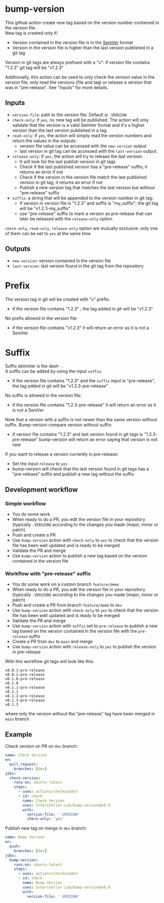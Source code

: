 # bump-version
This github action create new tag based on the version number contained in the version file.  
New tag is created only if:
- Version contained in the version file is in the [SemVer](https://semver.org/) format
- Version in the version file is higher than the last version published in a git tag

Version in git tags are always prefixed with a "v": if version file contains "1.2.3" git tag will be "v1.2.3"

Additionally, this action can be used to only check the version value in the version file; 
only read the versions (file and tag) or release a version that was in "pre-release". See "Inputs" for more details.

## Inputs
- `version-file`: path to the version file. Default is `.VERSION`
- `check-only`: if `yes`, no new tag will be published. The action will only validate that 
the version is a valid SemVer format and it's a higher version than the last version published in a tag.
- `read-only`: if `yes`, the action will simply read the version numbers and return the values in the outputs:
  - version file value can be accessed with the `new-version` output
  - last version in git tag can be accessed with the `last-version` output.
- `release-only`: if `yes`, the action will try to release the last version: 
  - It will look for the last publish version in git tags
  - Check if the last published version has a "pre-release" suffix; it returns an error if not
  - Check if the version in the version file match the last published version in git tag; it returns an error if not
  - Publish a new version tag that matches the last version but without "pre-release" suffix
- `suffix`: a string that will be appended to the version number in git tag:
  - if version in version file is "1.2.3" and suffix is "my_suffix"; the git tag will be "v1.2.3-my_suffix" 
  - use "pre-release" suffix to mark a version as pre-release that can later be released with the `release-only` option

`check-only`, `read-only`, `release-only` option are mutually exclusive: only one of them can be set to `yes` at the same time

## Outputs
- `new-version`: version contained in the version file
- `last-version`: last version found in the git tag from the repository

# Prefix
The version tag in git will be created with "v" prefix:
- if the version file contains "1.2.3" ; the tag added in git will be "v1.2.3"  

No prefix allowed in the version file:
- if the version file contains "v1.2.3" it will return an error as it is not a SemVer

# Suffix
Suffix delimiter is the dash `-`.  
A suffix can be added by using the input `suffix`:
- if the version file contains "1.2.3" and the `suffix` input is "pre-release", 
the tag added in git will be "v1.2.3-pre-release"  

No suffix is allowed in the version file:
- if the version file contains "1.2.3-pre-release" it will return an error as it is not a SemVer

Note that a version with a suffix is not newer than the same version without suffix. Bump-version compare version without suffix:
- if version file contains "1.2.3" and last version found in git tags is "1.2.3-pre-release" bump-version will return an error saying that version is not new

If you want to release a version currently in pre-release:
- Set the input `release` to `yes`
- bump-version will check that the last version found in git tags has a "pre-release" suffix and publish a new tag without the suffix

## Development workflow
### Simple workflow
- You do some work
- When ready to do a PR, you edit the version file in your repository (typically `.VERSION`) according to
  the changes you made (major, minor or patch)
- Push and create a PR
- Use `bump-version` action with `check-only` to `yes` to check that the version file has been well updated and is
  ready to be merged
- Validate the PR and merge
- Use `bump-version` action to publish a new tag based on the version contained in the version file
### Workflow with "pre-release" suffix
- You do some work on a custom branch `feature/demo`
- When ready to do a PR, you edit the version file in your repository (typically `.VERSION`) according to
  the changes you made (major, minor or patch)
- Push and create a PR from branch `feature/demo` to `dev`
- Use `bump-version` action with `check-only` to `yes` to check that the version file has been well updated and is
  ready to be merged
- Validate the PR and merge
- Use `bump-version` action with `suffix` set to `pre-release` to publish a new tag based
on the version contained in the version file with the `pre-release` suffix
- Create a PR from `dev` to `main` and merge
- Use `bump-version` action with `release-only` to `yes` to publish the version in pre-release

With this workflow git tags will look like this:
```
v0.0.1-pre-release
v0.0.2-pre-release
v0.1.0-pre-release
v0.1.0
v0.1.1-pre-release
v0.1.1
v0.1.2-pre-release
v0.1.3-pre-release
v0.1.3
```
where only the version without the "pre-release" tag have been merged in `main` branch

## Example
Check version on PR on `dev` branch:
```yaml
name: Check Version
on:
  pull_request:
    branches: [dev]
jobs:
  check-version:
    runs-on: ubuntu-latest
    steps:
      - uses: actions/checkout@v3
      - id: check
        name: Check Version
        uses: Interstellar-Lab/bump-version@v0.9
        with:
          version-file: '.VERSION'
          check-only: 'yes'
```
Publish new tag on merge in `dev` branch:
```yaml
name: Bump Version
on:
  push:
    branches: [dev]
jobs:
  bump-version:
    runs-on: ubuntu-latest
    steps:
      - uses: actions/checkout@v3
      - id: check
        name: Bump Version
        uses: Interstellar-Lab/bump-version@v0.9
        with:
          version-file: '.VERSION'
```
